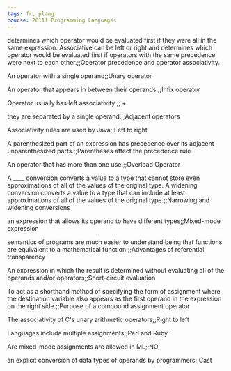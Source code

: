 ```yaml
---
tags: fc, plang
course: 26111 Programming Languages
---
```


determines which operator would be evaluated first if they were all in the same expression. Associative can be left or right and determines which operator would be evaluated first if operators with the same precedence were next to each other.;;Operator precedence and operator associativity.

An operator with a single operand;;Unary operator

An operator that appears in between their operands.;;Infix operator

Operator usually has left associativity ;; +

they are separated by a single operand.;;Adjacent operators

Associativity rules are used by Java;;Left to right

A parenthesized part of an expression has precedence over its adjacent unparenthesized parts.;;Parentheses affect the precedence rule

An operator that has more than one use.;;Overload Operator

A ____ conversion converts a value to a type that cannot store even approximations of all of the values of the original type. A widening conversion converts a value to a type that can include at least approximations of all of the values of the original type.;;Narrowing and widening conversions

an expression that allows its operand to have different types;;Mixed-mode expression

semantics of programs are much easier to understand being that functions are equivalent to a mathematical function.;;Advantages of referential transparency

An expression in which the result is determined without evaluating all of the operands and/or operators;;Short-circuit evaluation

To act as a shorthand method of specifying the form of assignment where the destination variable also appears as the first operand in the expression on the right side.;;Purpose of a compound assignment operator

The associativity of C's unary arithmetic operators;;Right to left

Languages include multiple assignments;;Perl and Ruby

Are mixed-mode assignments are allowed in ML;;NO

an explicit conversion of data types of operands by programmers;;Cast